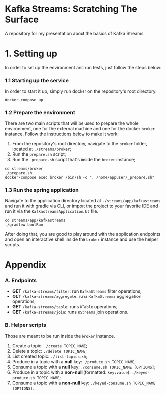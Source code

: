 # Kafka Streams: Scratching The Surface
A repository for my presentation about the basics of Kafka Streams

# 1. Setting up
In order to set up the environment and run tests, just follow the steps below:
### 1.1 Starting up the service
In order to start it up, simply run docker on the repository's root directory.
```
docker-compose up
```
### 1.2 Prepare the environment
There are two main scripts that will be used to prepare the whole environment, one for the external machine and one for the docker `broker` instance. Follow the instructions below to make it work:
1. From the repository's root directory, navigate to the `broker` folder, located at `./streams/broker`;
2. Run the `prepare.sh` script;
3. Run the `_prepare.sh` script that's inside the `broker` instance;
```
cd streams/broker
./prepare.sh
docker-compose exec broker /bin/sh -c ". /home/appuser/_prepare.sh"
```

### 1.3 Run the spring application
Navigate to the application directory located at `./streams/app/kafkastreams` and run it with gradle via CLI, or import the project to your favorite IDE and run it via the `KafkastreamsApplication.kt` file.
```
cd streams/app/kafkastreams
./gradlew bootRun
```

After doing that, you are good to play around with the application endpoints and open an interactive shell inside the `broker` instance and use the helper scripts.

# Appendix
### A. Endpoints
- **GET** `/kafka-streams/filter`: run `KafkaStreams` filter operations;
- **GET** `/kafka-streams/aggregate`: runs `KafkaStreams` aggregation operations;
- **GET** `/kafka-streams/table`: runs `KTable` operations;
- **GET** `/kafka-streams/join`: runs `KStreams` join operations.

### B. Helper scripts
Those are meant to be run inside the `broker` instance.
1. Create a topic: `./create TOPIC_NAME`;
2. Delete a topic: `./delete TOPIC_NAME`;
3. List created topic: `./list-topics.sh`;
4. Produce in a topic with a **null** key: `./produce.sh TOPIC_NAME`;
5. Consume a topic with a **null** key: `./consume.sh TOPIC_NAME [OPTIONS]`;
6. Produce in a topic with a **non-null** (formatted: `key:value`): `./keyed-produce.sh TOPIC_NAME`;
7. Consume a topic with a **non-null** key: `./keyed-consume.sh TOPIC_NAME [OPTIONS]`.
